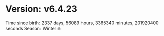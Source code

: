 # Version: v6.4.23
Time since birth: 2337 days, 56089 hours, 3365340 minutes, 201920400 seconds
Season: Winter ❄️
